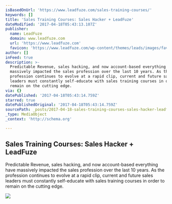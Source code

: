 ```yaml
---
isBasedOnUrl: 'https://www.leadfuze.com/sales-training-courses/'
keywords: []
title: 'Sales Training Courses: Sales Hacker + LeadFuze'
dateModified: '2017-04-18T05:43:13.107Z'
publisher:
  name: LeadFuze
  domain: www.leadfuze.com
  url: 'https://www.leadfuze.com'
  favicon: 'https://www.leadfuze.com/wp-content/themes/leads/images/fav-16x16.png'
author: []
inFeed: true
description: >-
  Predictable Revenue, sales hacking, and now account-based everything have
  massively impacted the sales profession over the last 10 years. As the
  profession continues to evolve at a rapid clip, current and future sales
  leaders must constantly self-educate with sales training courses in order to
  remain on the cutting edge.
via: {}
datePublished: '2017-04-18T05:43:14.759Z'
starred: true
datePublishedOriginal: '2017-04-18T05:43:14.759Z'
sourcePath: _posts/2017-04-18-sales-training-courses-sales-hacker-leadfuze.md
_type: MediaObject
_context: 'http://schema.org'

---
```

<article style=""><h1>Sales Training Courses: Sales Hacker + LeadFuze</h1><p>Predictable Revenue, sales hacking, and now account-based everything have massively impacted the sales profession over the last 10 years. As the profession continues to evolve at a rapid clip, current and future sales leaders must constantly self-educate with sales training courses in order to remain on the cutting edge.</p><img src="https://www.leadfuze.com/wp-content/uploads/2017/04/sales-training-courses.png" /></article>